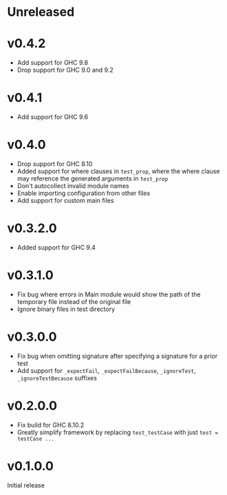 # Unreleased

# v0.4.2

* Add support for GHC 9.8
* Drop support for GHC 9.0 and 9.2

# v0.4.1

* Add support for GHC 9.6

# v0.4.0

* Drop support for GHC 8.10
* Added support for where clauses in `test_prop`, where the where clause may reference the generated arguments in `test_prop`
* Don't autocollect invalid module names
* Enable importing configuration from other files
* Add support for custom main files

# v0.3.2.0

* Added support for GHC 9.4

# v0.3.1.0

* Fix bug where errors in Main module would show the path of the temporary file instead of the original file
* Ignore binary files in test directory

# v0.3.0.0

* Fix bug when omitting signature after specifying a signature for a prior test
* Add support for `_expectFail`, `_expectFailBecause`, `_ignoreTest`, `_ignoreTestBecause` suffixes

# v0.2.0.0

* Fix build for GHC 8.10.2
* Greatly simplify framework by replacing `test_testCase` with just `test = testCase ...`

# v0.1.0.0

Initial release
